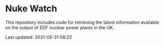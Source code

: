 # Nuke Watch

This repository includes code for retrieving the latest information available on the output of EDF nuclear power plants in the UK.

Last updated: 2021-05-31 08:22